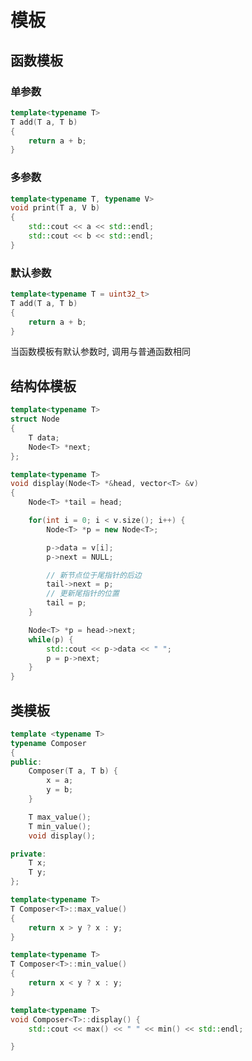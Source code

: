 <!--
 * @Description: 
 * @Version: 1.0
 * @Author: DaLao
 * @Email: dalao@xxx.composer
 * @Date: 2022-02-20 18:19:47
 * @LastEditors: dalao_li
 * @LastEditTime: 2023-04-16 23:11:06
-->

# 模板


## 函数模板


### 单参数

```c++
template<typename T>
T add(T a, T b)
{
    return a + b;
}
```

### 多参数

```c++
template<typename T, typename V>
void print(T a, V b)
{
    std::cout << a << std::endl;
    std::cout << b << std::endl;
}
```

### 默认参数

```c++
template<typename T = uint32_t>
T add(T a, T b)
{
    return a + b;
}
```

当函数模板有默认参数时, 调用与普通函数相同


## 结构体模板


```c++
template<typename T>
struct Node
{
    T data;
    Node<T> *next;
};

template<typename T>
void display(Node<T> *&head, vector<T> &v)
{
    Node<T> *tail = head;

    for(int i = 0; i < v.size(); i++) {
        Node<T> *p = new Node<T>;

        p->data = v[i];
        p->next = NULL;

        // 新节点位于尾指针的后边
        tail->next = p;
        // 更新尾指针的位置
        tail = p;
    }

    Node<T> *p = head->next;
    while(p) {
        std::cout << p->data << " ";
        p = p->next;
    }
}
```


## 类模板


```c++
template <typename T>
typename Composer
{
public:
    Composer(T a, T b) {
        x = a;
        y = b;
    }

    T max_value();
    T min_value();
    void display();

private:
    T x;
    T y;
};

template<typename T>
T Composer<T>::max_value()
{
    return x > y ? x : y;
}

template<typename T>
T Composer<T>::min_value()
{
    return x < y ? x : y;
}

template<typename T>
void Composer<T>::display() {
    std::cout << max() << " " << min() << std::endl;

}
```